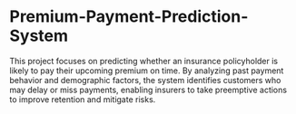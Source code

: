 # Premium-Payment-Prediction-System
This project focuses on predicting whether an insurance policyholder is likely to pay their upcoming premium on time. By analyzing past payment behavior and demographic factors, the system identifies customers who may delay or miss payments, enabling insurers to take preemptive actions to improve retention and mitigate risks.
